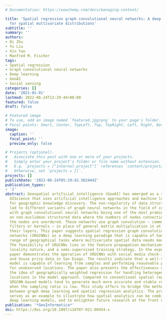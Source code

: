 ```yaml
---
# Documentation: https://wowchemy.com/docs/managing-content/

title: 'Spatial regression graph convolutional neural networks: A deep learning paradigm
  for spatial multivariate distributions'
subtitle: ''
summary: ''
authors:
- Di Zhu
- Yu Liu
- Xin Yao
- Manfred M. Fischer
tags:
- Spatial regression
- Graph convolutional neural networks
- Deep learning
- GeoAI
- Social sensing
categories: []
date: '2021-01-01'
lastmod: 2022-06-24T13:29:44+08:00
featured: false
draft: false

# Featured image
# To use, add an image named `featured.jpg/png` to your page's folder.
# Focal points: Smart, Center, TopLeft, Top, TopRight, Left, Right, BottomLeft, Bottom, BottomRight.
image:
  caption: ''
  focal_point: ''
  preview_only: false

# Projects (optional).
#   Associate this post with one or more of your projects.
#   Simply enter your project's folder or file name without extension.
#   E.g. `projects = ["internal-project"]` references `content/project/deep-learning/index.md`.
#   Otherwise, set `projects = []`.
projects: []
publishDate: '2022-06-24T05:29:42.502444Z'
publication_types:
- '2'
abstract: Geospatial artificial intelligence (GeoAI) has emerged as a subfield of
  GIScience that uses artificial intelligence approaches and machine learning techniques
  for geographic knowledge discovery. The non-regularity of data structures has recently
  led to different variants of graph neural networks in the field of computer science,
  with graph convolutional neural networks being one of the most prominent that operate
  on non-euclidean structured data where the numbers of nodes connections vary and
  the nodes are unordered. These networks use graph convolution – commonly known as
  filters or kernels – in place of general matrix multiplication in at least one of
  their layers. This paper suggests spatial regression graph convolutional neural
  networks (SRGCNNs) as a deep learning paradigm that is capable of handling a wide
  range of geographical tasks where multivariate spatial data needs modeling and prediction.
  The feasibility of SRGCNNs lies in the feature propagation mechanisms, the spatial
  locality nature, and a semi-supervised training strategy. In the experiments, this
  paper demonstrates the operation of SRGCNNs with social media check-in data in Beijing
  and house price data in San Diego. The results indicate that a well-trained SRGCNN
  model is capable of learning from samples and performing reasonable predictions
  for unobserved locations. The paper also presents the effectiveness of incorporating
  the idea of geographically weighted regression for handling heterogeneity between
  locations in the model approach. Compared to conventional spatial regression approaches,
  SRGCNN-based models tend to generate much more accurate and stable results, especially
  when the sampling ratio is low. This study offers to bridge the methodological gap
  between graph deep learning and spatial regression analytics. The proposed idea
  serves as an example to illustrate how spatial analytics can be combined with state-of-the-art
  deep learning models, and to enlighten future research at the front of GeoAI.
publication: '*GeoInformatica*'
doi: https://doi.org/10.1007/s10707-021-00454-x
---
```

